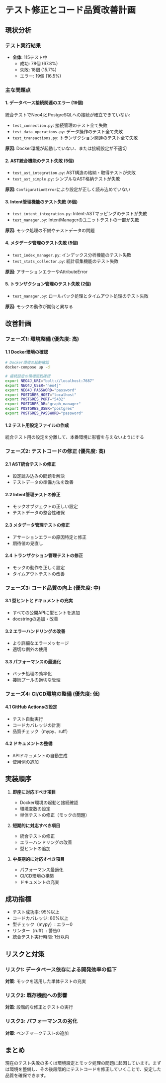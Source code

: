 # テスト修正とコード品質改善計画

## 現状分析

### テスト実行結果
- **全体**: 115テスト中
  - 成功: 78個 (67.8%)
  - 失敗: 18個 (15.7%)
  - エラー: 19個 (16.5%)

### 主な問題点

#### 1. データベース接続関連のエラー (19個)
統合テストでNeo4jとPostgreSQLへの接続が確立できていない:
- `test_connection.py`: 接続管理のテスト全て失敗
- `test_data_operations.py`: データ操作のテスト全て失敗  
- `test_transactions.py`: トランザクション関連のテスト全て失敗

**原因**: Docker環境が起動していない、または接続設定が不適切

#### 2. AST統合機能のテスト失敗 (5個)
- `test_ast_integration.py`: AST構造の格納・取得テストが失敗
- `test_ast_simple.py`: シンプルなAST格納テストが失敗

**原因**: `ConfigurationError`により設定が正しく読み込めていない

#### 3. Intent管理機能のテスト失敗 (6個)
- `test_intent_integration.py`: Intent-ASTマッピングのテストが失敗
- `test_manager.py`: IntentManagerのユニットテストの一部が失敗

**原因**: モック処理の不備やテストデータの問題

#### 4. メタデータ管理のテスト失敗 (5個)
- `test_index_manager.py`: インデックス分析機能のテスト失敗
- `test_stats_collector.py`: 統計収集機能のテスト失敗

**原因**: アサーションエラーやAttributeError

#### 5. トランザクション管理のテスト失敗 (2個)
- `test_manager.py`: ロールバック処理とタイムアウト処理のテスト失敗

**原因**: モックの動作が期待と異なる

## 改善計画

### フェーズ1: 環境整備 (優先度: 高)

#### 1.1 Docker環境の確認
```bash
# Docker環境の起動確認
docker-compose up -d

# 接続設定の環境変数確認
export NEO4J_URI="bolt://localhost:7687"
export NEO4J_USER="neo4j"
export NEO4J_PASSWORD="password"
export POSTGRES_HOST="localhost"
export POSTGRES_PORT="5432"
export POSTGRES_DB="graph_manager"
export POSTGRES_USER="postgres"
export POSTGRES_PASSWORD="password"
```

#### 1.2 テスト用設定ファイルの作成
統合テスト用の設定を分離して、本番環境に影響を与えないようにする

### フェーズ2: テストコードの修正 (優先度: 高)

#### 2.1 AST統合テストの修正
- 設定読み込みの問題を解決
- テストデータの準備方法を改善

#### 2.2 Intent管理テストの修正
- モックオブジェクトの正しい設定
- テストデータの整合性確保

#### 2.3 メタデータ管理テストの修正
- アサーションエラーの原因特定と修正
- 期待値の見直し

#### 2.4 トランザクション管理テストの修正
- モックの動作を正しく設定
- タイムアウトテストの改善

### フェーズ3: コード品質の向上 (優先度: 中)

#### 3.1 型ヒントとドキュメントの充実
- すべての公開APIに型ヒントを追加
- docstringの追加・改善

#### 3.2 エラーハンドリングの改善
- より詳細なエラーメッセージ
- 適切な例外の使用

#### 3.3 パフォーマンスの最適化
- バッチ処理の効率化
- 接続プールの適切な管理

### フェーズ4: CI/CD環境の整備 (優先度: 低)

#### 4.1 GitHub Actionsの設定
- テスト自動実行
- コードカバレッジの計測
- 品質チェック（mypy、ruff）

#### 4.2 ドキュメントの整備
- APIドキュメントの自動生成
- 使用例の追加

## 実装順序

1. **即座に対応すべき項目**
   - Docker環境の起動と接続確認
   - 環境変数の設定
   - 単体テストの修正（モックの問題）

2. **短期的に対応すべき項目**
   - 統合テストの修正
   - エラーハンドリングの改善
   - 型ヒントの追加

3. **中長期的に対応すべき項目**
   - パフォーマンス最適化
   - CI/CD環境の構築
   - ドキュメントの充実

## 成功指標

- テスト成功率: 95%以上
- コードカバレッジ: 80%以上
- 型チェック（mypy）: エラー0
- リンター（ruff）: 警告0
- 統合テスト実行時間: 1分以内

## リスクと対策

### リスク1: データベース依存による開発効率の低下
**対策**: モックを活用した単体テストの充実

### リスク2: 既存機能への影響
**対策**: 段階的な修正とテストの実行

### リスク3: パフォーマンスの劣化
**対策**: ベンチマークテストの追加

## まとめ

現在のテスト失敗の多くは環境設定とモック処理の問題に起因しています。まずは環境を整備し、その後段階的にテストコードを修正していくことで、安定した品質を確保できます。